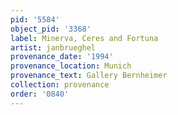 ```yaml
---
pid: '5584'
object_pid: '3368'
label: Minerva, Ceres and Fortuna
artist: janbrueghel
provenance_date: '1994'
provenance_location: Munich
provenance_text: Gallery Bernheimer
collection: provenance
order: '0840'
---
```

